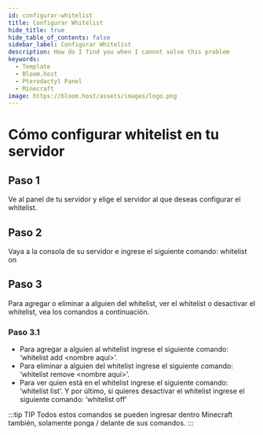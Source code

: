 ```yaml
---
id: configurar-whitelist
title: Configurar Whitelist
hide_title: true
hide_table_of_contents: false
sidebar_label: Configurar Whitelist
description: How do I find you when I cannot solve this problem
keywords:
  - Template
  - Bloom.host
  - Pterodactyl Panel
  - Minecraft
image: https://bloom.host/assets/images/logo.png
---
```

# Cómo configurar whitelist en tu servidor

## Paso 1
Ve al panel de tu servidor y elige el servidor al que deseas configurar el whitelist.

## Paso 2
Vaya a la consola de su servidor e ingrese el siguiente comando: whitelist on

## Paso 3
Para agregar o eliminar a alguien del whitelist, ver el whitelist o desactivar el whitelist, vea los comandos a continuación.

### Paso 3.1
- Para agregar a alguien al whitelist ingrese el siguiente comando: ‘whitelist add <nombre aquí>’.
- Para eliminar a alguien del whitelist ingrese el siguiente comando: ‘whitelist remove <nombre aquí>’.
- Para ver quien está en el whitelist ingrese el siguiente comando: ‘whitelist list’. Y por último, si quieres desactivar el whitelist ingrese el siguiente comando: ‘whitelist off’

:::tip TIP
Todos estos comandos se pueden ingresar dentro Minecraft también, solamente ponga / delante de sus comandos.
:::
